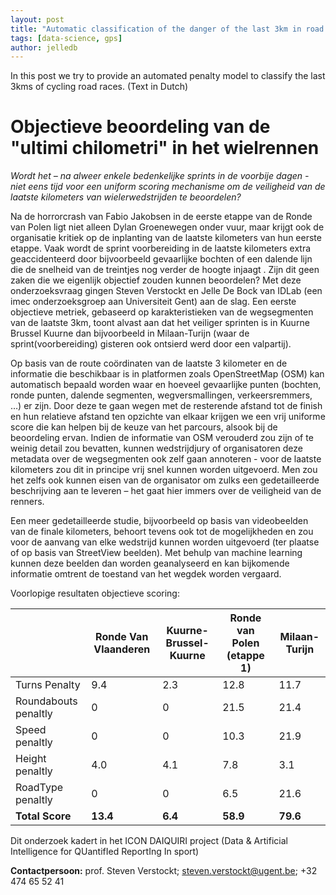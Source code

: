 ```yaml
---
layout: post
title: "Automatic classification of the danger of the last 3km in road cycling races"
tags: [data-science, gps]
author: jelledb
---
```

In this post we try to provide an automated penalty model to classify the last 3kms of cycling road races. (Text in Dutch)

# Objectieve beoordeling van de &quot;ultimi chilometri&quot; in het wielrennen

_Wordt het – na alweer enkele bedenkelijke sprints in de voorbije dagen - niet eens tijd voor een uniform scoring mechanisme om de veiligheid van de laatste kilometers van wielerwedstrijden te beoordelen?_

Na de horrorcrash van Fabio Jakobsen in de eerste etappe van de Ronde van Polen ligt niet alleen Dylan Groenewegen onder vuur, maar krijgt ook de organisatie kritiek op de inplanting van de laatste kilometers van hun eerste etappe. Vaak wordt de sprint voorbereiding in de laatste kilometers extra geaccidenteerd door bijvoorbeeld gevaarlijke bochten of een dalende lijn die de snelheid van de treintjes nog verder de hoogte injaagt . Zijn dit geen zaken die we eigenlijk objectief zouden kunnen beoordelen? Met deze onderzoeksvraag gingen Steven Verstockt en Jelle De Bock van IDLab (een imec onderzoeksgroep aan Universiteit Gent) aan de slag. Een eerste objectieve metriek, gebaseerd op karakteristieken van de wegsegmenten van de laatste 3km, toont alvast aan dat het veiliger sprinten is in Kuurne Brussel Kuurne dan bijvoorbeeld in Milaan-Turijn (waar de sprint(voorbereiding) gisteren ook ontsierd werd door een valpartij).

Op basis van de route coördinaten van de laatste 3 kilometer en de informatie die beschikbaar is in platformen zoals OpenStreetMap (OSM) kan automatisch bepaald worden waar en hoeveel gevaarlijke punten (bochten, ronde punten, dalende segmenten, wegversmallingen, verkeersremmers, …) er zijn. Door deze te gaan wegen met de resterende afstand tot de finish en hun relatieve afstand ten opzichte van elkaar krijgen we een vrij uniforme score die kan helpen bij de keuze van het parcours, alsook bij de beoordeling ervan. Indien de informatie van OSM verouderd zou zijn of te weinig detail zou bevatten, kunnen wedstrijdjury of organisatoren deze metadata over de wegsegmenten ook zelf gaan annoteren - voor de laatste kilometers zou dit in principe vrij snel kunnen worden uitgevoerd. Men zou het zelfs ook kunnen eisen van de organisator om zulks een gedetailleerde beschrijving aan te leveren – het gaat hier immers over de veiligheid van de renners.

Een meer gedetailleerde studie, bijvoorbeeld op basis van videobeelden van de finale kilometers, behoort tevens ook tot de mogelijkheden en zou voor de aanvang van elke wedstrijd kunnen worden uitgevoerd (ter plaatse of op basis van StreetView beelden). Met behulp van machine learning kunnen deze beelden dan worden geanalyseerd en kan bijkomende informatie omtrent de toestand van het wegdek worden vergaard.

Voorlopige resultaten objectieve scoring:

|| Ronde Van Vlaanderen | Kuurne-Brussel-Kuurne | Ronde van Polen (etappe 1) | Milaan-Turijn |
|---| --- | --- | --- | --- |
| Turns Penalty| 9.4 | 2.3 | 12.8  | 11.7 |
| Roundabouts penaltly | 0| 0 | 21.5 | 21.4 |
| Speed penaltly |0 | 0  | 10.3 | 21.9 |
| Height penaltly | 4.0| 4.1 | 7.8 | 3.1|
| RoadType penaltly |0 | 0 | 6.5 | 21.6 |
| **Total Score** | **13.4** | **6.4** | **58.9** | **79.6** |

Dit onderzoek kadert in het ICON DAIQUIRI project (Data &amp; Artificial Intelligence for QUantifIed ReportIng In sport)

**Contactpersoon:** prof. Steven Verstockt; [steven.verstockt@ugent.be](mailto:steven.verstockt@ugent.be); +32 474 65 52 41
